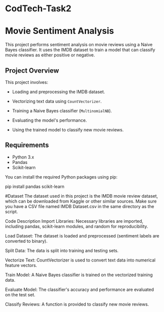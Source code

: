 # CodTech-Task2
# Movie Sentiment Analysis

This project performs sentiment analysis on movie reviews using a Naive Bayes classifier. It uses the IMDB dataset to train a model that can classify movie reviews as either positive or negative.

## Project Overview

This project involves:

- Loading and preprocessing the IMDB dataset.
  
- Vectorizing text data using `CountVectorizer`.

- Training a Naive Bayes classifier (`MultinomialNB`).

- Evaluating the model's performance.

- Using the trained model to classify new movie reviews.

## Requirements

- Python 3.x
- Pandas
- Scikit-learn

You can install the required Python packages using pip:

pip install pandas scikit-learn


#Dataset
The dataset used in this project is the IMDB movie review dataset, which can be downloaded from Kaggle or other similar sources. Make sure you have a CSV file named IMDB Dataset.csv in the same directory as the script.



Code Description
Import Libraries: Necessary libraries are imported, including pandas, scikit-learn modules, and random for reproducibility.

Load Dataset: The dataset is loaded and preprocessed (sentiment labels are converted to binary).

Split Data: The data is split into training and testing sets.

Vectorize Text: CountVectorizer is used to convert text data into numerical feature vectors.

Train Model: A Naive Bayes classifier is trained on the vectorized training data.

Evaluate Model: The classifier's accuracy and performance are evaluated on the test set.

Classify Reviews: A function is provided to classify new movie reviews.
